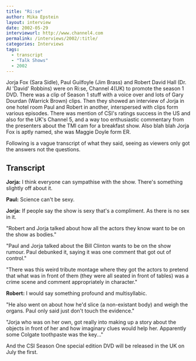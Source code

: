 ```yaml
---
title: "Ri:se"
author: Mika Epstein
layout: interview
date: 2002-05-29
interviewurl: http://www.channel4.com
permalink: /interviews/2002/:title/
categories: Interviews
tags:
  - transcript
  - "Talk Shows"
  - 2002
---
```


Jorja Fox (Sara Sidle), Paul Guilfoyle (Jim Brass) and Robert David Hall (Dr. Al 'David' Robbins) were on Ri:se, Channel 4(UK) to promote the season 1 DVD. There was a clip of Season 1 stuff with a voice over and lots of Gary Dourdan (Warrick Brown) clips. Then they showed an interview of Jorja in one hotel room Paul and Robert in another, interspersed with clips form various episodes. There was mention of CSI's ratings success in the US and also for the UK's Channel 5, and a way too enthusiastic commentary from the presenters about the TMI cam for a breakfast show. Also blah blah Jorja Fox is aptly named, she was Maggie Doyle form ER.

Following is a vague transcript of what they said, seeing as viewers only got the answers not the questions.

## Transcript

**Jorja:** I think everyone can sympathise with the show. There's something slightly off about it.

**Paul:** Science can't be sexy.

**Jorja:** If people say the show is sexy that's a compliment. As there is no sex in it.

"Robert and Jorja talked about how all the actors they know want to be on the show as bodies."

"Paul and Jorja talked about the Bill Clinton wants to be on the show rumour. Paul debunked it, saying it was one comment that got out of control."

"There was this weird tribute montage where they got the actors to pretend that what was in front of them (they were all seated in front of tables) was a crime scene and comment appropriately in character."

**Robert:** I would say something profound and multisyllabic.

"He also went on about how he'd slice (a non-existant body) and weigh the organs. Paul only said just don't touch the evidence."

"Jorja who was on her own, got really into making up a story about the objects in front of her and how imaginary clues would help her. Apparently some Colgate toothpaste was the key..."

And the CSI Season One special edition DVD will be released in the UK on July the first.